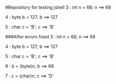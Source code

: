 #Repository for testing jshell
3 : int n = 68;
n ==> 68

4 : byte b = 127;
b ==> 127

5 : char c = 'B';
c ==> 'B'

###After errors fixed
3 : int n = 68;
n ==> 68

4 : byte b = 127;
b ==> 127

5 : char c = 'B';
c ==> 'B'

6 : b = (byte)n;
b ==> 68

7 : c = (char)n;
c ==> 'D'
